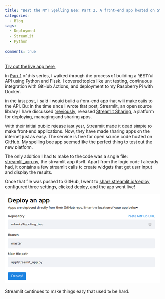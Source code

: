 ```yaml
---
title: "Beat the NYT Spelling Bee: Part 2, A front-end app hosted on Streamlit Sharing"
categories:
  - Blog
tags:
  - Deployment
  - Streamlit
  - Python

comments: true
---
```


[Try out the live app here!](https://share.streamlit.io/mharty3/spelling_bee/app/streamlit_app.py)

In [Part 1](https://mharty3.github.io/blog/spelling-bee/) of this series, I walked through the process of building a RESTful API using Python and Flask. I covered topics like unit testing, continuous integration with GitHub Actions, and deployment to my Raspberry Pi with Docker.

In the last post, I said I would build a front-end app that will make calls to the API. But in the time since I wrote that post, Streamlit, an open source library I have discussed [previously](/blog/streamlit-denver-data-drivers/), released [Streamlit Sharing](https://www.streamlit.io/sharing), a platform for deploying, managing and sharing apps.

With their initial public release last year, Streamlit made it dead simple to make front-end applications. Now, they have made sharing apps on the internet just as easy. The service is free for open source code hosted on GitHub. My spelling bee app seemed like the perfect thing to test out the new platform.

The only addition I had to make to the code was a single file: [streamlit_app.py](https://github.com/mharty3/spelling_bee/blob/master/app/streamlit_app.py), the streamlit app itself. Apart from the logic code I already had, it contains a few streamlit calls to create widgets that get user input and display the results.

Once that file was pushed to GitHub, I went to [share.streamlit.io/deploy](https://share.streamlit.io/deploy), configured three settings, clicked deploy, and the app went live!

![streamlit-deploy-screen](/assets/images/spelling_bee/st-share.png)

Streamlit continues to make things easy that used to be hard.